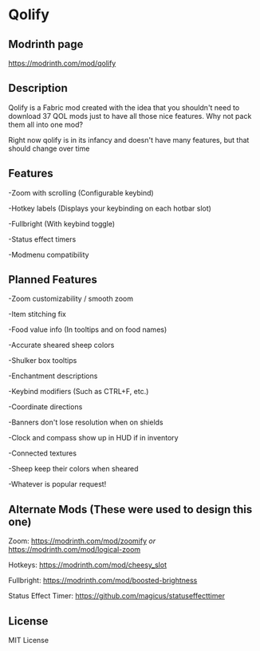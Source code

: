 # Qolify

## Modrinth page

https://modrinth.com/mod/qolify

## Description

Qolify is a Fabric mod created with the idea that you shouldn't need to download 37 QOL mods just to have all those nice features. Why not pack them all into one mod?

Right now qolify is in its infancy and doesn't have many features, but that should change over time

## Features
-Zoom with scrolling (Configurable keybind)

-Hotkey labels (Displays your keybinding on each hotbar slot)

-Fullbright (With keybind toggle)

-Status effect timers

-Modmenu compatibility

## Planned Features

-Zoom customizability / smooth zoom

-Item stitching fix

-Food value info (In tooltips and on food names)

-Accurate sheared sheep colors

-Shulker box tooltips

-Enchantment descriptions

-Keybind modifiers (Such as CTRL+F, etc.)

-Coordinate directions

-Banners don't lose resolution when on shields

-Clock and compass show up in HUD if in inventory

-Connected textures

-Sheep keep their colors when sheared

-Whatever is popular request!

## Alternate Mods (These were used to design this one)
Zoom: https://modrinth.com/mod/zoomify *or* https://modrinth.com/mod/logical-zoom

Hotkeys: https://modrinth.com/mod/cheesy_slot

Fullbright: https://modrinth.com/mod/boosted-brightness

Status Effect Timer: https://github.com/magicus/statuseffecttimer

## License
MIT License